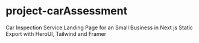 # project-carAssessment

Car Inspection Service Landing Page for an Small Business in Next js Static Export with HeroUI, Tailwind and Framer
